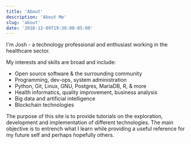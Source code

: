 ```yaml
---
title: 'About'
description: 'About Me'
slug: 'about'
date: '2016-12-09T19:38:00-05:00'
---
```


I'm Josh - a technology professional and enthusiast working in the
healthcare sector.

My interests and skills are broad and include:

* Open source software & the surrounding community
* Programming, dev-ops, system administration
* Python, Git, Linux, GNU, Postgres, MariaDB, R, & more
* Health informatics, quality improvement, business analysis
* Big data and artificial intelligence
* Blockchain technologies

The purpose of this site is to provide tutorials on the exploration,
development and implementation of different technologies. The main
objective is to entrench what I learn while providing a useful reference
for my future self and perhaps hopefully others.
